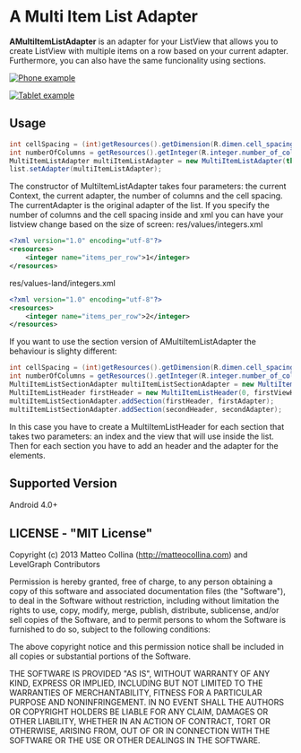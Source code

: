 A Multi Item List Adapter
===========

__AMultiItemListAdapter__ is an adapter for your ListView that  allows you to create ListView with multiple items on a row based on your current adapter. Furthermore, you can also have the same funcionality using sections.

[![Phone example](http://danielebottillo.com/github/multilistitem_phone.jpg)](http://danielebottillo.com/github/multilistitem_phone.jpg)

[![Tablet example](http://danielebottillo.com/github/multilistitem_tablet.jpg)](http://danielebottillo.com/github/multilistitem_tablet.jpg)


## Usage

```java
int cellSpacing = (int)getResources().getDimension(R.dimen.cell_spacing);
int numberOfColumns = getResources().getInteger(R.integer.number_of_columns);
MultiItemListAdapter multiItemListAdapter = new MultiItemListAdapter(this, currentAdapter, numberOfColumns, cellSpacing);
list.setAdapter(multiItemListAdapter);
```

The constructor of MultiItemListAdapter takes four parameters: the current Context, the current adapter, the number of columns and the cell spacing. The currentAdapter is the original adapter of the list. If you specify the number of columns and the cell spacing inside and xml you can have your listview change based on the size of screen:
res/values/integers.xml

```xml
<?xml version="1.0" encoding="utf-8"?>
<resources>
    <integer name="items_per_row">1</integer>
</resources>
```

res/values-land/integers.xml

```xml
<?xml version="1.0" encoding="utf-8"?>
<resources>
    <integer name="items_per_row">2</integer>
</resources>
```


If you want to use the section version of AMultiItemListAdapter the behaviour is slighty different:

```java
int cellSpacing = (int)getResources().getDimension(R.dimen.cell_spacing);
int numberOfColumns = getResources().getInteger(R.integer.number_of_columns);
MultiItemListSectionAdapter multiItemListSectionAdapter = new MultiItemListSectionAdapter(this, numberOfColumns, cellSpacing);
MultiItemListHeader firstHeader = new MultiItemListHeader(0, firstViewHeader);
multiItemListSectionAdapter.addSection(firstHeader, firstAdapter);
multiItemListSectionAdapter.addSection(secondHeader, secondAdapter);        list.setAdapter(multiItemListSectionAdapter);
```
In this case you have to create a MultiItemListHeader for each section that takes two parameters: an index and the view that will use inside the list. Then for each section you have to add an header and the adapter for the elements.

## Supported Version

Android 4.0+


## LICENSE - "MIT License"

Copyright (c) 2013 Matteo Collina (http://matteocollina.com) and LevelGraph Contributors 

Permission is hereby granted, free of charge, to any person
obtaining a copy of this software and associated documentation
files (the "Software"), to deal in the Software without
restriction, including without limitation the rights to use,
copy, modify, merge, publish, distribute, sublicense, and/or sell
copies of the Software, and to permit persons to whom the
Software is furnished to do so, subject to the following
conditions:

The above copyright notice and this permission notice shall be
included in all copies or substantial portions of the Software.

THE SOFTWARE IS PROVIDED "AS IS", WITHOUT WARRANTY OF ANY KIND,
EXPRESS OR IMPLIED, INCLUDING BUT NOT LIMITED TO THE WARRANTIES
OF MERCHANTABILITY, FITNESS FOR A PARTICULAR PURPOSE AND
NONINFRINGEMENT. IN NO EVENT SHALL THE AUTHORS OR COPYRIGHT
HOLDERS BE LIABLE FOR ANY CLAIM, DAMAGES OR OTHER LIABILITY,
WHETHER IN AN ACTION OF CONTRACT, TORT OR OTHERWISE, ARISING
FROM, OUT OF OR IN CONNECTION WITH THE SOFTWARE OR THE USE OR
OTHER DEALINGS IN THE SOFTWARE.
